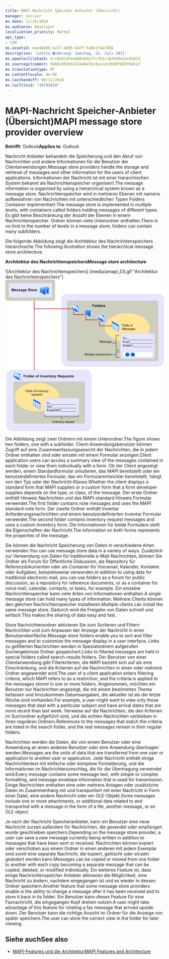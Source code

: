 ```yaml
---
title: MAPI-Nachricht Speicher-Anbieter (Übersicht)
manager: soliver
ms.date: 11/16/2014
ms.audience: Developer
localization_priority: Normal
api_type:
- COM
ms.assetid: eae44469-b217-4d05-b47f-5a0b1fab7056
description: 'Letzte �nderung: Samstag, 23. Juli 2011'
ms.openlocfilehash: 5cc8261dfee6803492ffcf62c182930e2ac6d425
ms.sourcegitcommit: 9d60cd82b5413446e5bc8ace2cd689f683fb41a7
ms.translationtype: MT
ms.contentlocale: de-DE
ms.lasthandoff: 06/11/2018
ms.locfileid: "19793029"
---
```

# <a name="mapi-message-store-provider-overview"></a><span data-ttu-id="14195-103">MAPI-Nachricht Speicher-Anbieter (Übersicht)</span><span class="sxs-lookup"><span data-stu-id="14195-103">MAPI message store provider overview</span></span>
  
<span data-ttu-id="14195-104">**Betrifft**: Outlook</span><span class="sxs-lookup"><span data-stu-id="14195-104">**Applies to**: Outlook</span></span> 
  
<span data-ttu-id="14195-105">Nachricht Anbieter behandeln die Speicherung und den Abruf von Nachrichten und andere Informationen für die Benutzer der Clientanwendungen.</span><span class="sxs-lookup"><span data-stu-id="14195-105">Message store providers handle the storage and retrieval of messages and other information for the users of client applications.</span></span> <span data-ttu-id="14195-106">Informationen der Nachricht ist mit einer hierarchischen System bekannt als Nachrichtenspeicher organisiert.</span><span class="sxs-lookup"><span data-stu-id="14195-106">The message information is organized by using a hierarchical system known as a message store.</span></span> <span data-ttu-id="14195-107">Nachrichtenspeicher wird in mehreren Ebenen mit namens aufbewahren von Nachrichten mit unterschiedlichen Typen Folders Container implementiert.</span><span class="sxs-lookup"><span data-stu-id="14195-107">The message store is implemented in multiple levels, with containers called folders holding messages of different types.</span></span> <span data-ttu-id="14195-108">Es gibt keine Beschränkung der Anzahl der Ebenen in einem Nachrichtenspeicher. Ordner können viele Unterordner enthalten.</span><span class="sxs-lookup"><span data-stu-id="14195-108">There is no limit to the number of levels in a message store; folders can contain many subfolders.</span></span> 
  
<span data-ttu-id="14195-109">Die folgende Abbildung zeigt die Architektur des Nachrichtenspeichers hierarchische.</span><span class="sxs-lookup"><span data-stu-id="14195-109">The following illustration shows the hierarchical message store architecture.</span></span>
  
<span data-ttu-id="14195-110">**Architektur des Nachrichtenspeichers**</span><span class="sxs-lookup"><span data-stu-id="14195-110">**Message store architecture**</span></span>
  
<span data-ttu-id="14195-111">![Architektur des Nachrichtenspeichers] (media/amapi_03.gif "Architektur des Nachrichtenspeichers")</span><span class="sxs-lookup"><span data-stu-id="14195-111">![Message store architecture](media/amapi_03.gif "Message store architecture")</span></span>
  
<span data-ttu-id="14195-112">Die Abbildung zeigt zwei Ordnern mit einem Unterordner.</span><span class="sxs-lookup"><span data-stu-id="14195-112">The figure shows two folders, one with a subfolder.</span></span> <span data-ttu-id="14195-113">Client-Anwendungsbenutzer können Zugriff auf eine Zusammenfassungsansicht der Nachrichten, die in jedem Ordner enthalten sind oder einzeln mit einem Formular anzeigen.</span><span class="sxs-lookup"><span data-stu-id="14195-113">Client application users can access a summary view of the messages contained in each folder or view them individually with a form.</span></span> <span data-ttu-id="14195-114">Ob der Client angezeigt werden, einem Standardformular simulieren, das MAPI bereitstellt oder ein benutzerdefiniertes Formular, das ein Formularentwickler bereitstellt, hängt von den Typ oder der Nachricht-Klasse.</span><span class="sxs-lookup"><span data-stu-id="14195-114">Whether the client displays a standard form that MAPI supplies or a custom form that a form developer supplies depends on the type, or class, of the message.</span></span> <span data-ttu-id="14195-115">Der erste Ordner enthält Hinweis Nachrichten und das MAPI-standard Hinweis Formular verwendet.</span><span class="sxs-lookup"><span data-stu-id="14195-115">The first folder contains note messages and uses the MAPI standard note form.</span></span> <span data-ttu-id="14195-116">Der zweite Ordner enthält Inventar Anforderungsnachrichten und einem benutzerdefinierten Inventar Formular verwendet.</span><span class="sxs-lookup"><span data-stu-id="14195-116">The second folder contains inventory request messages and uses a custom inventory form.</span></span> <span data-ttu-id="14195-117">Die Informationen für beide Formulare stellt die Eigenschaften der Nachricht.</span><span class="sxs-lookup"><span data-stu-id="14195-117">The information on both forms represents the properties of the message.</span></span>
  
<span data-ttu-id="14195-118">Sie können die Nachricht Speicherung von Daten in verschiedene Arten verwenden.</span><span class="sxs-lookup"><span data-stu-id="14195-118">You can use message store data in a variety of ways.</span></span> <span data-ttu-id="14195-119">Zusätzlich zur Verwendung von Daten für traditionelle e-Mail-Nachrichten, können Sie Ordner als Forum für Öffentliche Diskussion, als Repository für Referenzdokumenten oder als Container für Voicemail, Kalender, Kontakte oder Aufgaben, beispielsweise verwenden.</span><span class="sxs-lookup"><span data-stu-id="14195-119">In addition to using data for traditional electronic mail, you can use folders as a forum for public discussion, as a repository for reference documents, or as a container for voice mail, calendar, contacts, or tasks, for example.</span></span> <span data-ttu-id="14195-120">Ein einzelne Nachrichtenspeicher kann viele Arten von Informationen enthalten.</span><span class="sxs-lookup"><span data-stu-id="14195-120">A single message store can hold many types of information.</span></span> <span data-ttu-id="14195-121">Mehrere Clients können den gleichen Nachrichtenspeicher installieren.</span><span class="sxs-lookup"><span data-stu-id="14195-121">Multiple clients can install the same message store.</span></span> <span data-ttu-id="14195-122">Dadurch wird die Freigabe von Daten schnell und einfach.</span><span class="sxs-lookup"><span data-stu-id="14195-122">This makes the sharing of data easy and fast.</span></span> 
  
<span data-ttu-id="14195-123">Store Nachrichtenordner aktivieren Sie zum Sortieren und Filtern Nachrichten und zum Anpassen der Anzeige der Nachricht in einer Benutzeroberfläche.</span><span class="sxs-lookup"><span data-stu-id="14195-123">Message store folders enable you to sort and filter messages and to customize the message display in a user interface.</span></span> <span data-ttu-id="14195-124">Links zu gefilterten Nachrichten werden in Spezialordnern aufgerufen Suchergebnisse Ordner gespeichert.</span><span class="sxs-lookup"><span data-stu-id="14195-124">Links to filtered messages are held in special folders called search-results folders.</span></span> <span data-ttu-id="14195-125">Der Benutzer von einer Clientanwendung gibt Filterkriterien, die MAPI bezieht sich auf als eine Einschränkung, und die Kriterien auf die Nachrichten in einen oder mehrere Ordner angewendet wird.</span><span class="sxs-lookup"><span data-stu-id="14195-125">The user of a client application enters filtering criteria, which MAPI refers to as a restriction, and the criteria is applied to the messages stored in one or more folders.</span></span> <span data-ttu-id="14195-126">Angenommen, möchten ein Benutzer nur Nachrichten angezeigt, die mit einem bestimmten Thema befassen und hinzukommen Datumsangaben, die aktueller ist als die letzte Woche sind vorhanden.</span><span class="sxs-lookup"><span data-stu-id="14195-126">For example, a user might want to view only those messages that deal with a particular subject and have arrival dates that are more recent than last week.</span></span> <span data-ttu-id="14195-127">Verweise auf die Nachrichten, die den Kriterien im Suchordner aufgeführt sind, und die echten Nachrichten verbleiben in ihren regulären Ordnern.</span><span class="sxs-lookup"><span data-stu-id="14195-127">References to the messages that match the criteria are listed in the search folder, and the real messages remain in their regular folders.</span></span>
  
<span data-ttu-id="14195-128">Nachrichten werden die Daten, die von einem Benutzer oder eine Anwendung an einen anderen Benutzer oder eine Anwendung übertragen werden.</span><span class="sxs-lookup"><span data-stu-id="14195-128">Messages are the units of data that are transferred from one user or application to another user or application.</span></span> <span data-ttu-id="14195-129">Jede Nachricht enthält einige Nachrichtentext mit einfache oder komplexe Formatierung, und die Informationen im Nachrichtenumschlag, die für die Übertragung verwendet wird.</span><span class="sxs-lookup"><span data-stu-id="14195-129">Every message contains some message text, with simple or complex formatting, and message envelope information that is used for transmission.</span></span> <span data-ttu-id="14195-130">Einige Nachrichten enthalten eine oder mehrere Anlagen oder zusätzliche Daten im Zusammenhang mit und transportiert mit einer Nachricht in Form einer Datei, eine andere Nachricht oder ein OLE-Objekt.</span><span class="sxs-lookup"><span data-stu-id="14195-130">Some messages include one or more attachments, or additional data related to and transported with a message in the form of a file, another message, or an OLE object.</span></span> 
  
<span data-ttu-id="14195-131">Je nach der Nachricht Speicheranbieter, kann ein Benutzer eine neue Nachricht zurzeit außerdem für Nachrichten, die gesendet oder empfangen wurde geschrieben speichern.</span><span class="sxs-lookup"><span data-stu-id="14195-131">Depending on the message store provider, a user can save a new message currently being written in addition to messages that have been sent or received.</span></span> <span data-ttu-id="14195-132">Nachrichten können kopiert oder verschoben aus einem Ordner in einen anderen mit jedem Exemplar sind somit eine separate Nachricht, die kopiert, gelöscht oder einzeln geändert werden kann.</span><span class="sxs-lookup"><span data-stu-id="14195-132">Messages can be copied or moved from one folder to another with each copy becoming a separate message that can be copied, deleted, or modified individually.</span></span> <span data-ttu-id="14195-133">Ein weiteres Feature ist, dass einige Nachrichtenspeicher Anbieter aktivieren die Möglichkeit, eine Nachricht zu ändern, nachdem eingegangen ist und es wieder in dessen Ordner speichern.</span><span class="sxs-lookup"><span data-stu-id="14195-133">Another feature that some message store providers enable is the ability to change a message after it has been received and to store it back in its folder.</span></span> <span data-ttu-id="14195-134">Ein Benutzer kann dieses Feature für eine Faxnachricht, die eingegangen Kopf drehen nutzen.</span><span class="sxs-lookup"><span data-stu-id="14195-134">A user might take advantage of this feature for rotating a fax message that arrived upside down.</span></span> <span data-ttu-id="14195-135">Der Benutzer kann die richtige Ansicht im Ordner für die Anzeige von später speichern.</span><span class="sxs-lookup"><span data-stu-id="14195-135">The user can store the correct view in the folder for later viewing.</span></span> 
  
## <a name="see-also"></a><span data-ttu-id="14195-136">Siehe auch</span><span class="sxs-lookup"><span data-stu-id="14195-136">See also</span></span>

- [<span data-ttu-id="14195-137">MAPI-Features und die Architektur</span><span class="sxs-lookup"><span data-stu-id="14195-137">MAPI Features and Architecture</span></span>](mapi-features-and-architecture.md)

